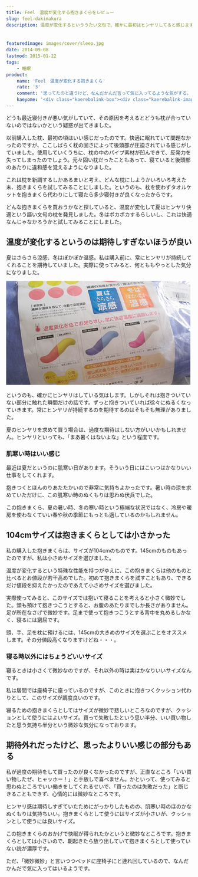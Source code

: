 ```yaml
---
title: Feel　温度が変化する抱きまくらをレビュー
slug: feel-dakimakura
description: 温度が変化するといううたい文句で、確かに最初はヒンヤリしてると感じます。しかしすぐにぬるくなるので、涼しさを求めて使うのは微妙かもしれません。温もりを保持してくれる効果もあるので、春先・秋口の肌寒い季節の方が向いているかもしれません。


featuredimage: images/cover/sleep.jpg
date: 2014-09-08
lastmod: 2015-01-22
tags: 
    - 睡眠
product:
    name: 'Feel　温度が変化する抱きまくら'
    rate: '3'
    comment: '思ってたのと違うけど、なんだかんだ言って気に入ってるような気がする。'
    kaeyome: '<div class="kaerebalink-box"><div class="kaerebalink-image"><a href="http://www.amazon.co.jp/exec/obidos/ASIN/B001CKWS52/illusionspace-22/ref=nosim/" rel="nofollow" target="_blank"><img src="https://ecx.images-amazon.com/images/I/31Pg94Jea4L._SL160_.jpg" style="border: none;" /></a></div><div class="kaerebalink-info"><div class="kaerebalink-name"><a href="http://www.amazon.co.jp/exec/obidos/ASIN/B001CKWS52/illusionspace-22/ref=nosim/" rel="nofollow" target="_blank">FEEL 温度が変化する マイクロビーズ 抱きまくら 104cm 44020020106 (パープル)</a><div class="kaerebalink-powered-date">posted with <a href="http://kaereba.com" rel="nofollow" target="_blank">カエレバ</a></div></div><div class="kaerebalink-detail"> 渡嘉毛織     </div><div class="kaerebalink-link1"><div class="shoplinkamazon"><a href="http://www.amazon.co.jp/gp/search?keywords=Feel%81%40%95%F8%82%AB%82%DC%82%AD%82%E7&__mk_ja_JP=%83J%83%5E%83J%83i&tag=illusionspace-22" rel="nofollow" target="_blank" title="アマゾン" >Amazonで購入</a></div><div class="shoplinkrakuten"><a href="http://hb.afl.rakuten.co.jp/hgc/0e95387f.f2aef20d.0e953880.25e412bd/?pc=http%3A%2F%2Fsearch.rakuten.co.jp%2Fsearch%2Fmall%2FFeel%25E3%2580%2580%25E6%258A%25B1%25E3%2581%258D%25E3%2581%25BE%25E3%2581%258F%25E3%2582%2589%2F-%2Ff.1-p.1-s.1-sf.0-st.A-v.2%3Fx%3D0%26scid%3Daf_ich_link_urltxt%26m%3Dhttp%3A%2F%2Fm.rakuten.co.jp%2F" rel="nofollow" target="_blank" title="楽天市場" >楽天市場で購入</a></div></div></div><div class="booklink-footer" style="clear: left"></div></div>'
---
```


どうも最近寝付きが悪い気がしていて、その原因を考えるとどうも枕が合っていないのではないかという疑惑が出てきました。

以前購入した枕、最初の頃はいい感じだったのです。快適に眠れていて問題なかったのですが、ここしばらく枕の固さによって後頭部が圧迫されている感じがしていました。使用していくうちに、枕の中のパイプ素材が凹んできて、反発力を失ってしまったのでしょう。元々固い枕だったこともあって、寝ていると後頭部のあたりに違和感を覚えるようになりました。

これは枕を新調するしかあるまいと考え、どんな枕にしようかいろいろ考えた末、抱きまくらを試してみることにしました。というのも、枕を使わずタオルケットを抱きまくら代わりにして寝たら多少寝付きが良くなったからです。

どんな抱きまくらを買おうかなと探していると、温度が変化して夏はヒンヤリ快適という謳い文句の枕を発見しました。冬はポカポカするらしいし、これは快適なんじゃなかろうかと試してみることにしました。


## 温度が変化するというのは期待しすぎないほうが良い


夏はさらさら涼感、冬はぽかぽか温感。私は購入前に、常にヒンヤリが持続してくれることを期待していました。実際に使ってみると、何とももやっとした気分になりました。

![温度が変化する説明書き](cc07c2bc39f6de2d2dc83565bb739730.jpg)

というのも、確かにヒンヤリはしている気はします。しかしそれは抱きついていない部分に触れた瞬間だけの話です。ずっと抱きついていれば徐々にぬるくなっていきます。常にヒンヤリが持続するのを期待するのはそもそも無理がありました。

夏のヒンヤリを求めて買う場合は、過度な期待はしない方がいいかもしれません。ヒンヤリといっても、「まあ暑くはないよな」という程度です。


### 肌寒い時はいい感じ


最近は夏だというのに肌寒い日があります。そういう日にはこいつはかなりいい仕事をしてくれます。

抱きつくとほんのりあたたかいので非常に気持ちよかったです。暑い時の涼を求めていただけに、この肌寒い時のぬくもりは思わぬ伏兵でした。

この抱きまくら、夏の暑い時、冬の寒い時という極端な状況ではなく、冷房や暖房を使わなくていい春や秋の季節にもっとも適しているのかもしれません。


## 104cmサイズは抱きまくらとしては小さかった


私の購入した抱きまくらは、サイズが104cmのものです。145cmのものもあったのですが、私は小さめサイズを選びました。

温度が変化するという特殊な性能を持つがゆえに、この抱きまくらは他のものと比べるとお値段が若干高めでした。初めて抱きまくらを試すこともあり、できるだけ値段を抑えたかったのであえて小さめサイズを選びました。

実際使ってみると、このサイズでは抱いて寝ることを考えると小さく微妙でした。頭も預けて抱きつこうとすると、お腹のあたりまでしか長さがありません。足が所在なさげで微妙です。足まで使って抱きつこうとする背中を丸めるしかなく、寝るには窮屈です。

頭、手、足を枕に預けるには、145cmの大きめのサイズを選ぶことをオススメします。その分値段高くなりますけどね・・・。


### 寝る時以外にはちょうどいいサイズ


寝るときは小さくて微妙なのですが、それ以外の時は実はかなりいいサイズなんです。

私は居間では座椅子に座っているのですが、このときに抱きつくクッション代わりとして、このサイズが調度良いのです。

寝るための抱きまくらとしてはサイズが微妙で悲しいところなのですが、クッションとして使うにはよいサイズ。買って失敗したという思い半分、いい買い物したと思う気持ち半分という微妙な気分になっております。


## 期待外れだったけど、思ったよりいい感じの部分もある


私が過度の期待をして買ったのが良くなかったのですが、正直なところ「いい買い物したぜ、ヒャッホー！」と手放しで喜べません。かといって、使ってみると思わぬところでいい働きをしてくれるせいで、「買ったのは失敗だった」と断じきることもできず、心情的には微妙なところです。

ヒンヤリ感は期待しすぎていたためにがっかりしたものの、肌寒い時のほのかなぬくもりは気持ちいい。抱きまくらとして使うにはサイズが小さいが、クッションとして使うには良いサイズ。

この抱きまくらのおかげで快眠が得られたかというと微妙なところです。抱きまくらとしては小さいので、朝起きたら放り出していて抱きまくらとして使っていない説が濃厚です。

ただ、「微妙微妙」と言いつつベッドに座椅子にと連れ回しているので、なんだかんだで気に入ってはいるようです。


  